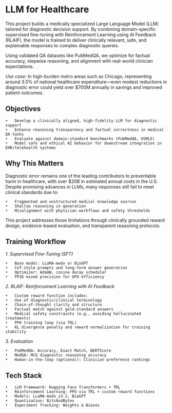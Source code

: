 # LLM for Healthcare
This project builds a medically specialized Large Language Model (LLM) tailored for diagnostic decision support. By combining domain-specific supervised fine-tuning with Reinforcement Learning using AI Feedback (RLAIF), the model is trained to deliver clinically relevant, safe, and explainable responses to complex diagnostic queries.

Using validated QA datasets like PubMedQA, we optimize for factual accuracy, stepwise reasoning, and alignment with real-world clinician expectations.

_Use case:_ In high-burden metro areas such as Chicago, representing around 3.5% of national healthcare expenditure—even modest reductions in diagnostic error could yield over $700M annually in savings and improved patient outcomes.

## Objectives
	•	Develop a clinically aligned, high-fidelity LLM for diagnostic support
	•	Enhance reasoning transparency and factual correctness in medical QA tasks
	•	Evaluate against domain-standard benchmarks (PubMedQA, USMLE)
	•	Model safe and ethical AI behavior for downstream integration in EHR/telehealth systems

## Why This Matters
Diagnostic error remains one of the leading contributors to preventable harm in healthcare, with over $20B in estimated annual costs in the U.S. Despite promising advances in LLMs, many responses still fail to meet clinical standards due to:

	•	Fragmented and unstructured medical knowledge sources
	•	Shallow reasoning in generation
	•	Misalignment with physician workflows and safety thresholds

This project addresses those limitations through clinically grounded reward design, evidence-based evaluation, and transparent reasoning protocols.


## Training Workflow

_1. Supervised Fine-Tuning (SFT)_

	•	Base model: LLaMA-medx or BioGPT
	•	CoT-style prompts and long-form answer generation
	•	Optimizer: AdamW, cosine decay scheduler
	•	FP16 mixed precision for GPU efficiency

_2. RLAIF: Reinforcement Learning with AI Feedback_

	•	Custom reward function includes:
	•	Use of diagnostic/clinical terminology
	•	Chain-of-thought clarity and structure
	•	Factual match against gold-standard answers
	•	Medical safety constraints (e.g., avoiding hallucinated treatments)
	•	PPO training loop (via TRL)
	•	KL divergence penalty and reward normalization for training stability

_3. Evaluation_

	•	PubMedQA: Accuracy, Exact Match, BERTScore
	•	MedQA: MCQ diagnostic reasoning accuracy
	•	Human-in-the-loop (optional): Clinician preference rankings

## Tech Stack

	•	LLM Framework: Hugging Face Transformers + TRL
	•	Reinforcement Learning: PPO via TRL + custom reward functions
	•	Models: LLaMA-medx_v3.2, BioGPT
	•	Quantization: BitsAndBytes
	•	Experiment Tracking: Weights & Biases
